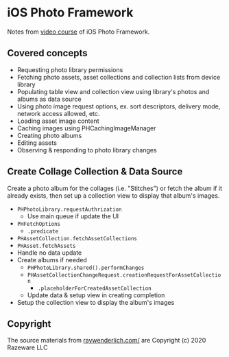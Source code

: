 # iOS Photo Framework

Notes from [video course](https://www.raywenderlich.com/7910383-ios-photos-framework) of iOS Photo Framework.



## Covered concepts

- Requesting photo library permissions
- Fetching photo assets, asset collections and collection lists from device library
- Populating table view and collection view using library's photos and albums as data source
- Using photo image request options, ex. sort descriptors, delivery mode, network access allowed, etc.
- Loading asset image content
- Caching images using PHCachingImageManager
- Creating photo albums
- Editing assets
- Observing & responding to photo library changes



## Create Collage Collection & Data Source

Create a photo album for the collages (i.e. "Stitches") or fetch the album if it already exists, then set up a collection view to display that album's images.

* `PHPhotoLibrary.requestAuthrization`
  * Use main queue if update the UI
* `PHFetchOptions`
  * `.predicate`
* `PHAssetCollection.fetchAssetCollections`
* `PHAsset.fetchAssets`
* Handle no data update
* Create albums if needed
  * `PHPhotoLibrary.shared().performChanges`
  * `PHAssetCollectionChangeRequest.creationRequestForAssetCollection`
    * `.placeholderForCreatedAssetCollection`
  * Update data & setup view in creating completion
* Setup the collection view to display the album's images



## Copyright

The source materials from [raywenderlich.com/](https://www.raywenderlich.com/) are Copyright (c) 2020 Razeware LLC